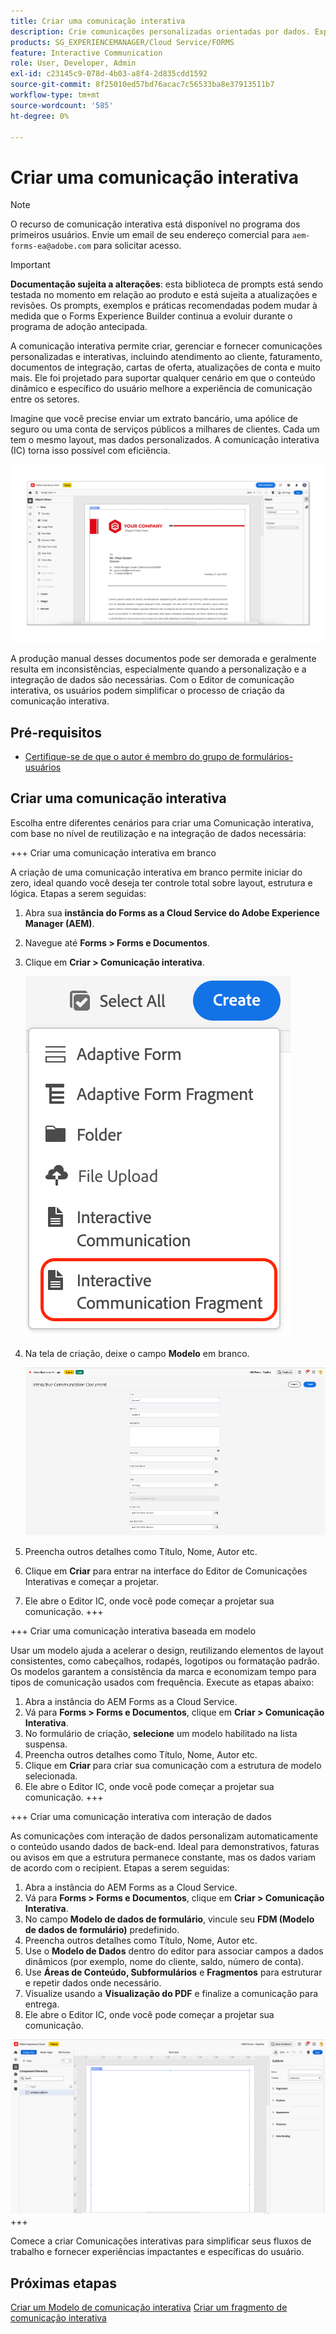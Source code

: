 ```yaml
---
title: Criar uma comunicação interativa
description: Crie comunicações personalizadas orientadas por dados. Explore os principais recursos, etapas de integração e casos de uso reais com guias e tutoriais.
products: SG_EXPERIENCEMANAGER/Cloud Service/FORMS
feature: Interactive Communication
role: User, Developer, Admin
exl-id: c23145c9-078d-4b03-a8f4-2d835cdd1592
source-git-commit: 8f25010ed57bd76acac7c56533ba8e37913511b7
workflow-type: tm+mt
source-wordcount: '585'
ht-degree: 0%

---
```



# Criar uma comunicação interativa

>[!NOTE]
>
> O recurso de comunicação interativa está disponível no programa dos primeiros usuários. Envie um email de seu endereço comercial para `aem-forms-ea@adobe.com` para solicitar acesso.

>[!IMPORTANT]
>
> **Documentação sujeita a alterações**: esta biblioteca de prompts está sendo testada no momento em relação ao produto e está sujeita a atualizações e revisões. Os prompts, exemplos e práticas recomendadas podem mudar à medida que o Forms Experience Builder continua a evoluir durante o programa de adoção antecipada.

A comunicação interativa permite criar, gerenciar e fornecer comunicações personalizadas e interativas, incluindo atendimento ao cliente, faturamento, documentos de integração, cartas de oferta, atualizações de conta e muito mais. Ele foi projetado para suportar qualquer cenário em que o conteúdo dinâmico e específico do usuário melhore a experiência de comunicação entre os setores.

Imagine que você precise enviar um extrato bancário, uma apólice de seguro ou uma conta de serviços públicos a milhares de clientes. Cada um tem o mesmo layout, mas dados personalizados. A comunicação interativa (IC) torna isso possível com eficiência.

![Localizar IC Docu](/help/forms/interactive-communication/assets/introimg.png)

A produção manual desses documentos pode ser demorada e geralmente resulta em inconsistências, especialmente quando a personalização e a integração de dados são necessárias. Com o Editor de comunicação interativa, os usuários podem simplificar o processo de criação da comunicação interativa.

## Pré-requisitos

* [Certifique-se de que o autor é membro do grupo de formulários-usuários](/help/forms/setup-forms-cloud-service.md#configure-users)

## Criar uma comunicação interativa

Escolha entre diferentes cenários para criar uma Comunicação interativa, com base no nível de reutilização e na integração de dados necessária:

+++ Criar uma comunicação interativa em branco

A criação de uma comunicação interativa em branco permite iniciar do zero, ideal quando você deseja ter controle total sobre layout, estrutura e lógica.
Etapas a serem seguidas:

1. Abra sua **instância do Forms as a Cloud Service do Adobe Experience Manager (AEM)**.
1. Navegue até **Forms > Forms e Documentos**.
1. Clique em **Criar > Comunicação interativa**.

   ![Localizar IC Docu](/help/forms/interactive-communication/assets/comm.png)

1. Na tela de criação, deixe o campo **Modelo** em branco.

   ![Localizar IC Docu](/help/forms/interactive-communication/assets/create-ic-document.png)

1. Preencha outros detalhes como Título, Nome, Autor etc.
1. Clique em **Criar** para entrar na interface do Editor de Comunicações Interativas e começar a projetar.
1. Ele abre o Editor IC, onde você pode começar a projetar sua comunicação.
+++

+++ Criar uma comunicação interativa baseada em modelo

Usar um modelo ajuda a acelerar o design, reutilizando elementos de layout consistentes, como cabeçalhos, rodapés, logotipos ou formatação padrão.
Os modelos garantem a consistência da marca e economizam tempo para tipos de comunicação usados com frequência. Execute as etapas abaixo:

1. Abra a instância do AEM Forms as a Cloud Service.
1. Vá para **Forms > Forms e Documentos**, clique em **Criar > Comunicação Interativa**.
1. No formulário de criação, **selecione** um modelo habilitado na lista suspensa.
1. Preencha outros detalhes como Título, Nome, Autor etc.
1. Clique em **Criar** para criar sua comunicação com a estrutura de modelo selecionada.
1. Ele abre o Editor IC, onde você pode começar a projetar sua comunicação.
+++

+++ Criar uma comunicação interativa com interação de dados

As comunicações com interação de dados personalizam automaticamente o conteúdo usando dados de back-end.
Ideal para demonstrativos, faturas ou avisos em que a estrutura permanece constante, mas os dados variam de acordo com o recipient. Etapas a serem seguidas:

1. Abra a instância do AEM Forms as a Cloud Service.
1. Vá para **Forms > Forms e Documentos**, clique em **Criar > Comunicação Interativa**.
1. No campo **Modelo de dados de formulário**, vincule seu **FDM (Modelo de dados de formulário)** predefinido.
1. Preencha outros detalhes como Título, Nome, Autor etc.
1. Use o **Modelo de Dados** dentro do editor para associar campos a dados dinâmicos (por exemplo, nome do cliente, saldo, número de conta).
1. Use **Áreas de Conteúdo, Subformulários** e **Fragmentos** para estruturar e repetir dados onde necessário.
1. Visualize usando a **Visualização do PDF** e finalize a comunicação para entrega.
1. Ele abre o Editor IC, onde você pode começar a projetar sua comunicação.

![Localizar IC Docu](/help/forms/interactive-communication/assets/ic-ui.png)
+++

Comece a criar Comunicações interativas para simplificar seus fluxos de trabalho e fornecer experiências impactantes e específicas do usuário.

## Próximas etapas

[Criar um Modelo de comunicação interativa](/help/forms/interactive-communication/create-interactive-communication-template.md)
[Criar um fragmento de comunicação interativa](/help/forms/interactive-communication/create-interactive-communication-fragment.md)
